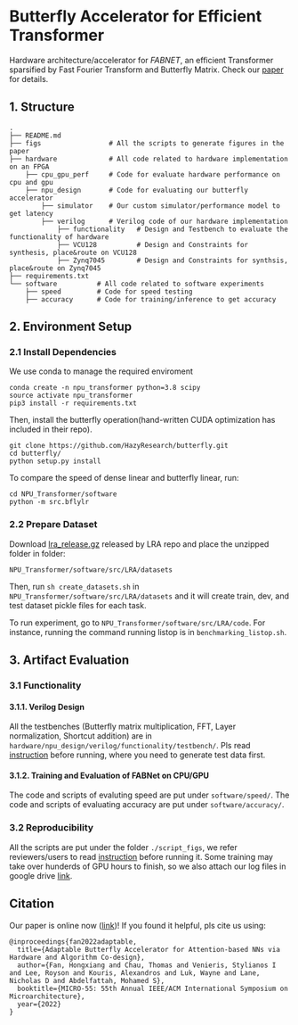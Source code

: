 # Butterfly Accelerator for Efficient Transformer
Hardware architecture/accelerator for *FABNET*, an efficient Transformer sparsified by Fast Fourier Transform and Butterfly Matrix. Check our [paper](https://arxiv.org/pdf/2209.09570.pdf) for details.
## 1. Structure

```
.
├── README.md
├── figs                 # All the scripts to generate figures in the paper
├── hardware             # All code related to hardware implementation on an FPGA
    ├── cpu_gpu_perf     # Code for evaluate hardware performance on cpu and gpu
    ├── npu_design       # Code for evaluating our butterfly accelerator
        ├── simulator    # Our custom simulator/performance model to get latency
        ├── verilog      # Verilog code of our hardware implementation
            ├── functionality   # Design and Testbench to evaluate the functionality of hardware
            ├── VCU128          # Design and Constraints for synthesis, place&route on VCU128
            ├── Zynq7045        # Design and Constraints for synthsis, place&route on Zynq7045
├── requirements.txt        
└── software          # All code related to software experiments   
    ├── speed         # Code for speed testing
    ├── accuracy      # Code for training/inference to get accuracy
```

## 2. Environment Setup
### 2.1 Install Dependencies
We use conda to manage the required enviroment
```
conda create -n npu_transformer python=3.8 scipy
source activate npu_transformer
pip3 install -r requirements.txt
```

Then, install the butterfly operation(hand-written CUDA optimization has included in their repo).
```
git clone https://github.com/HazyResearch/butterfly.git
cd butterfly/
python setup.py install
```

To compare the speed of dense linear and butterfly linear, run:
```
cd NPU_Transformer/software
python -m src.bflylr
```

### 2.2 Prepare Dataset
Download [lra_release.gz](https://storage.googleapis.com/long-range-arena/lra_release.gz) released by LRA repo and place the unzipped folder in folder: 
```
NPU_Transformer/software/src/LRA/datasets
```
Then, run `sh create_datasets.sh` in `NPU_Transformer/software/src/LRA/datasets` and it will create train, dev, and test dataset pickle files for each task.

To run experiment, go to `NPU_Transformer/software/src/LRA/code`. For instance, running the command running listop is in `benchmarking_listop.sh`.

## 3. Artifact Evaluation

### 3.1 Functionality

#### 3.1.1. Verilog Design
All the testbenches (Butterfly matrix multiplication, FFT, Layer normalization, Shortcut addition) are in `hardware/npu_design/verilog/functionality/testbench/`. Pls read [instruction](./hardware/npu_design/verilog/functionality/testbench/README.md) before running, where you need to generate test data first.

#### 3.1.2. Training and Evaluation of FABNet on CPU/GPU
The code and scripts of evaluting speed are put under `software/speed/`.
The code and scripts of evaluating accuracy are put under `software/accuracy/`.


### 3.2 Reproducibility

All the scripts are put under the folder `./script_figs`, we refer reviewers/users to read [instruction](./script_figs/README.md) before running it. Some training may take over hunderds of GPU hours to finish, so we also attach our log files in google drive [link](https://drive.google.com/drive/folders/1zn38AjjQvqHZh-xsmeeIFK2BA-poIRAn?usp=sharing).

## Citation 

Our paper is online now ([link](https://arxiv.org/pdf/2209.09570.pdf))! If you found it helpful, pls cite us using:


``` 
@inproceedings{fan2022adaptable,
  title={Adaptable Butterfly Accelerator for Attention-based NNs via Hardware and Algorithm Co-design},
  author={Fan, Hongxiang and Chau, Thomas and Venieris, Stylianos I and Lee, Royson and Kouris, Alexandros and Luk, Wayne and Lane, Nicholas D and Abdelfattah, Mohamed S},
  booktitle={MICRO-55: 55th Annual IEEE/ACM International Symposium on Microarchitecture},
  year={2022}
}

```
